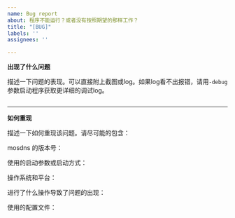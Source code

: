 ```yaml
---
name: Bug report
about: 程序不能运行？或者没有按照期望的那样工作？
title: "[BUG]"
labels: ''
assignees: ''

---
```


<!--感谢您热心的反馈Bug。您的描述越详细越有助于定位和解决Bug。 -->

**出现了什么问题**

描述一下问题的表现。可以直接附上截图或log。如果log看不出报错，请用`-debug`参数启动程序获取更详细的调试log。

<!--如果有log，复制下面的框里 -->
```txt

```

---

**如何重现**

描述一下如何重现该问题。请尽可能的包含：

mosdns 的版本号：

使用的启动参数或启动方式：

操作系统和平台：

进行了什么操作导致了问题的出现：

使用的配置文件：

<!-- 将配置文件复制复制下面的框里，提示：ecs 部分的配置可能泄漏隐私，请打码。 -->
```yaml

````
